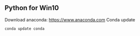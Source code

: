 ## Python for Win10
Download anaconda: https://www.anaconda.com
Conda update
```
conda update conda
```

